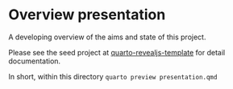 # Overview presentation

A developing overview of the aims and state of this project.

Please see the seed project at [quarto-revealjs-template](https://github.com/ukceh-rse/quarto-revealjs-template) for detail documentation.

In short, within this directory `quarto preview presentation.qmd`
